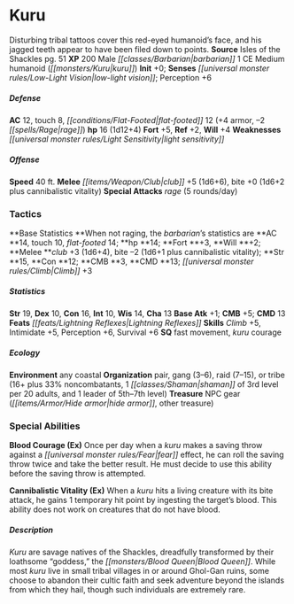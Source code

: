﻿---
cssclass: [monsters]
title1: Kuru
desc_short: Disturbing tribal tattoos cover this red-eyed humanoid's face, and his
  jagged teeth appear to have been filed down to points.
title2: Kuru
CR: 1/2
sources:
- name: Isles of the Shackles
  page: 51
  link: http://paizo.com/products/btpy8qzx?Pathfinder-Campaign-Setting-Isles-of-the-Shackles
XP: 200
race: Male
classes:
- barbarian 1
alignment: CE
size: Medium
type: humanoid
subtypes:
- kuru
initiative:
  bonus: 0
senses:
  low-light vision: true
AC:
  AC: 12
  touch: 8
  flat_footed: 12
  components:
    armor: 4
    rage: -2
HP:
  HP: 16
  long: 1d12+4
saves:
  fort: 5
  ref: 2
  will: 4
weaknesses:
- light sensitivity
speeds:
  base: 40
attacks:
  melee:
  - - text: club +5 (1d6+6)
      entries:
      - - damage: 1d6+6
      attack: club
      bonus:
      - 5
    - text: bite +0 (1d6+2 plus cannibalistic vitality)
      entries:
      - - damage: 1d6+2
        - effect: cannibalistic vitality
      attack: bite
      bonus:
      - 0
  special:
  - rage (5 rounds/day)
tactics:
  Base Statistics: When not raging, the barbarian's statistics are AC 14, touch 10,
    flat-footed 14; hp 14; Fort +3, Will +2; Melee club +3 (1d6+4), bite -2 (1d6+1
    plus cannibalistic vitality); Str 15, Con 12; CMB 3, CMD 13; Climb +3
ability_scores:
  STR: 19
  DEX: 10
  CON: 16
  INT: 10
  WIS: 14
  CHA: 13
BAB: 1
CMB: 5
CMD: 13
feats:
- name: Lightning Reflexes
skills:
  Climb: 5
  Intimidate: 5
  Perception: 6
  Survival: 6
special_qualities:
- fast movement
- kuru courage
ecology:
  environment: any coastal
  organization: pair, gang (3-6), raid (7-15), or tribe (16+ plus 33% noncombatants,
    1 shaman of 3rd level per 20 adults, and 1 leader of 5th-7th level)
  treasure_type: NPC Gear
  treasure:
  - hide armor
  - other treasure
special_abilities:
  Blood Courage (Ex): Once per day when a kuru makes a saving throw against a fear
    effect, he can roll the saving throw twice and take the better result. He must
    decide to use this ability before the saving throw is attempted.
  Cannibalistic Vitality (Ex): When a kuru hits a living creature with its bite attack,
    he gains 1 temporary hit point by ingesting the target's blood. This ability does
    not work on creatures that do not have blood.
desc_long: Kuru are savage natives of the Shackles, dreadfully transformed by their
  loathsome “goddess,” the Blood Queen. While most kuru live in small tribal villages
  in or around Ghol-Gan ruins, some choose to abandon their cultic faith and seek
  adventure beyond the islands from which they hail, though such individuals are extremely
  rare.

---

# Kuru
Disturbing tribal tattoos cover this red-eyed humanoid’s face, and his jagged teeth appear to have been filed down to points.
**Source** Isles of the Shackles pg. 51
**XP** 200
Male _[[classes/Barbarian|barbarian]]_ 1
CE Medium humanoid (_[[monsters/Kuru|kuru]]_)
**Init** +0; **Senses** _[[universal monster rules/Low-Light Vision|low-light vision]]_; Perception +6

##### Defense

**AC** 12, touch 8, _[[conditions/Flat-Footed|flat-footed]]_ 12 (+4 armor, –2 _[[spells/Rage|rage]]_)
**hp** 16 (1d12+4)
**Fort** +5, **Ref** +2, **Will** +4
**Weaknesses** _[[universal monster rules/Light Sensitivity|light sensitivity]]_

##### Offense
**Speed** 40 ft.
**Melee** _[[items/Weapon/Club|club]]_ +5 (1d6+6), bite +0 (1d6+2 plus cannibalistic vitality)
**Special Attacks** _rage_ (5 rounds/day)

### Tactics

**Base Statistics **When not raging, the _barbarian_’s statistics are **AC **14, touch 10, _flat-footed_ 14; **hp **14; **Fort **+3, **Will **+2; **Melee **_club_ +3 (1d6+4), bite –2 (1d6+1 plus cannibalistic vitality); **Str **15, **Con **12; **CMB **3, **CMD **13; _[[universal monster rules/Climb|Climb]]_ +3

##### Statistics
**Str** 19, **Dex** 10, **Con** 16, **Int** 10, **Wis** 14, **Cha** 13
**Base Atk** +1; **CMB** +5; **CMD** 13
**Feats** _[[feats/Lightning Reflexes|Lightning Reflexes]]_
**Skills** _Climb_ +5, Intimidate +5, Perception +6, Survival +6
**SQ** fast movement, _kuru_ courage

##### Ecology

**Environment** any coastal
**Organization** pair, gang (3–6), raid (7–15), or tribe (16+ plus 33% noncombatants, 1 _[[classes/Shaman|shaman]]_ of 3rd level per 20 adults, and 1 leader of 5th–7th level)
**Treasure** NPC gear (_[[items/Armor/Hide armor|hide armor]]_, other treasure)

### Special Abilities

**Blood Courage (Ex)** Once per day when a _kuru_ makes a saving throw against a _[[universal monster rules/Fear|fear]]_ effect, he can roll the saving throw twice and take the better result. He must decide to use this ability before the saving throw is attempted.

**Cannibalistic Vitality (Ex)** When a _kuru_ hits a living creature with its bite attack, he gains 1 temporary hit point by ingesting the target’s blood. This ability does not work on creatures that do not have blood.

##### Description

_Kuru_ are savage natives of the Shackles, dreadfully transformed by their loathsome “goddess,” the _[[monsters/Blood Queen|Blood Queen]]_. While most _kuru_ live in small tribal villages in or around Ghol-Gan ruins, some choose to abandon their cultic faith and seek adventure beyond the islands from which they hail, though such individuals are extremely rare.